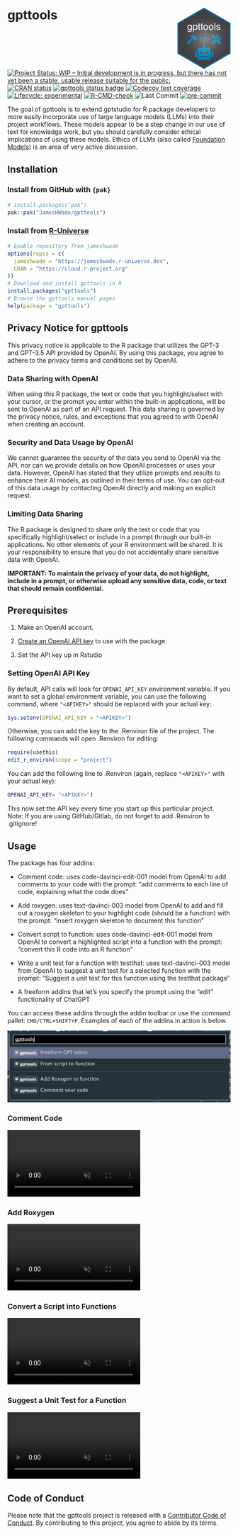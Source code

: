 
<!-- README.md is generated from README.Rmd. Please edit that file -->

# gpttools <a href="https://jameshwade.github.io/gpttools/"><img src="man/figures/logo.png" align="right" height="139"/></a>

<!-- badges: start -->

[![Project Status: WIP – Initial development is in progress, but there
has not yet been a stable, usable release suitable for the
public.](https://www.repostatus.org/badges/latest/wip.svg)](https://www.repostatus.org/#wip)
[![CRAN
status](https://www.r-pkg.org/badges/version/gpttools)](https://CRAN.R-project.org/package=gpttools)
[![gpttools status
badge](https://jameshwade.r-universe.dev/badges/gpttools)](https://jameshwade.r-universe.dev)
[![Codecov test
coverage](https://codecov.io/gh/JamesHWade/gpttools/branch/main/graph/badge.svg)](https://app.codecov.io/gh/JamesHWade/gpttools?branch=main)
[![Lifecycle:
experimental](https://img.shields.io/badge/lifecycle-experimental-orange.svg)](https://lifecycle.r-lib.org/articles/stages.html#experimental)
[![R-CMD-check](https://github.com/JamesHWade/gpttools/actions/workflows/R-CMD-check.yaml/badge.svg)](https://github.com/JamesHWade/gpttools/actions/workflows/R-CMD-check.yaml)
![Last
Commit](https://img.shields.io/github/last-commit/jameshwade/gpttools)
[![pre-commit](https://img.shields.io/badge/pre--commit-enabled-brightgreen?logo=pre-commit)](https://github.com/pre-commit/pre-commit)
<!-- badges: end -->

The goal of gpttools is to extend gptstudio for R package developers to
more easily incorporate use of large language models (LLMs) into their
project workflows. These models appear to be a step change in our use of
text for knowledge work, but you should carefully consider ethical
implications of using these models. Ethics of LLMs (also called
[Foundation Models](https://arxiv.org/abs/2108.07258)) is an area of
very active discussion.

## Installation

### Install from GitHub with `{pak}`

``` r
# install.packages("pak")
pak::pak("JamesHWade/gpttools")
```

### Install from [R-Universe](https://r-universe.dev/)

``` r
# Enable repository from jameshwade
options(repos = c(
  jameshwade = "https://jameshwade.r-universe.dev",
  CRAN = "https://cloud.r-project.org"
))
# Download and install gpttools in R
install.packages("gpttools")
# Browse the gpttools manual pages
help(package = "gpttools")
```

## Privacy Notice for gpttools

This privacy notice is applicable to the R package that utilizes the
GPT-3 and GPT-3.5 API provided by OpenAI. By using this package, you
agree to adhere to the privacy terms and conditions set by OpenAI.

### Data Sharing with OpenAI

When using this R package, the text or code that you highlight/select
with your cursor, or the prompt you enter within the built-in
applications, will be sent to OpenAI as part of an API request. This
data sharing is governed by the privacy notice, rules, and exceptions
that you agreed to with OpenAI when creating an account.

### Security and Data Usage by OpenAI

We cannot guarantee the security of the data you send to OpenAI via the
API, nor can we provide details on how OpenAI processes or uses your
data. However, OpenAI has stated that they utilize prompts and results
to enhance their AI models, as outlined in their terms of use. You can
opt-out of this data usage by contacting OpenAI directly and making an
explicit request.

### Limiting Data Sharing

The R package is designed to share only the text or code that you
specifically highlight/select or include in a prompt through our
built-in applications. No other elements of your R environment will be
shared. It is your responsibility to ensure that you do not accidentally
share sensitive data with OpenAI.

**IMPORTANT: To maintain the privacy of your data, do not highlight,
include in a prompt, or otherwise upload any sensitive data, code, or
text that should remain confidential.**

## Prerequisites

1.  Make an OpenAI account.

2.  [Create an OpenAI API
    key](https://platform.openai.com/account/api-keys) to use with the
    package.

3.  Set the API key up in Rstudio

### Setting OpenAI API Key

By default, API calls will look for `OPENAI_API_KEY` environment
variable. If you want to set a global environment variable, you can use
the following command, where `"<APIKEY>"` should be replaced with your
actual key:

``` r
Sys.setenv(OPENAI_API_KEY = "<APIKEY>")
```

Otherwise, you can add the key to the .Renviron file of the project. The
following commands will open .Renviron for editing:

``` r
require(usethis)
edit_r_environ(scope = "project")
```

You can add the following line to .Renviron (again, replace `"<APIKEY>"`
with your actual key):

``` bash
OPENAI_API_KEY= "<APIKEY>")
```

This now set the API key every time you start up this particular
project. Note: If you are using GitHub/Gitlab, do not forget to add
.Renviron to .gitignore!

## Usage

The package has four addins:

- Comment code: uses code-davinci-edit-001 model from OpenAI to add
  comments to your code with the prompt: “add comments to each line of
  code, explaining what the code does”

- Add roxygen: uses text-davinci-003 model from OpenAI to add and fill
  out a roxygen skeleton to your highlight code (should be a function)
  with the prompt: “insert roxygen skeleton to document this function”

- Convert script to function: uses code-davinci-edit-001 model from
  OpenAI to convert a highlighted script into a function with the
  prompt: “convert this R code into an R function”

- Write a unit test for a function with testthat: uses text-davinci-003
  model from OpenAI to suggest a unit test for a selected function with
  the prompt: “Suggest a unit text for this function using the testthat
  package”

- A freeform addins that let’s you specify the prompt using the “edit”
  functionality of ChatGPT

You can access these addins through the addin toolbar or use the command
pallet: `CMD/CTRL+SHIFT+P`. Examples of each of the addins in action is
below.

![](man/figures/image-1429395462.png)

### Comment Code

<video src="https://user-images.githubusercontent.com/6314313/209890944-3d6a00fa-2d8c-4df7-8a11-f5a5ec3a1391.mov" data-canonical-src="https://user-images.githubusercontent.com/6314313/209890944-3d6a00fa-2d8c-4df7-8a11-f5a5ec3a1391.mov" controls="controls" muted="muted" class="d-block rounded-bottom-2 width-fit" style="max-height:640px;">
</video>

### Add Roxygen

<video src="https://user-images.githubusercontent.com/6314313/209890939-ebd7afea-7d68-40b4-b482-b3fe51485ab1.mov" data-canonical-src="https://user-images.githubusercontent.com/6314313/209890939-ebd7afea-7d68-40b4-b482-b3fe51485ab1.mov" controls="controls" muted="muted" class="d-block rounded-bottom-2 width-fit" style="max-height:640px;">
</video>

### Convert a Script into Functions

<video src="https://user-images.githubusercontent.com/6314313/209890949-4da2bdd7-bcac-4769-9b11-7759b4abb760.mov" data-canonical-src="https://user-images.githubusercontent.com/6314313/209890949-4da2bdd7-bcac-4769-9b11-7759b4abb760.mov" controls="controls" muted="muted" class="d-block rounded-bottom-2 width-fit" style="max-height:640px;">
</video>

### Suggest a Unit Test for a Function

<video src="https://user-images.githubusercontent.com/6314313/209890959-fca623d9-5e8e-463c-ac64-80f3db9875d9.mov" data-canonical-src="https://user-images.githubusercontent.com/6314313/209890959-fca623d9-5e8e-463c-ac64-80f3db9875d9.mov" controls="controls" muted="muted" class="d-block rounded-bottom-2 width-fit" style="max-height:640px;">
</video>

## Code of Conduct

Please note that the gpttools project is released with a [Contributor
Code of
Conduct](https://jameshwade.github.io/gpttools/CODE_OF_CONDUCT.html). By
contributing to this project, you agree to abide by its terms.
